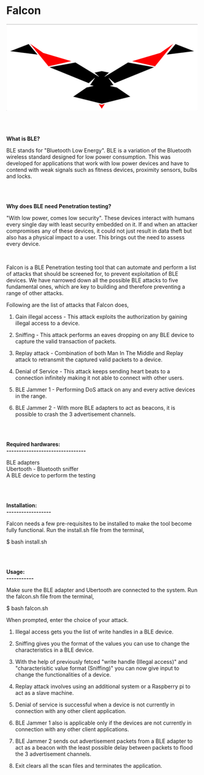 # Falcon


![Falcon](falcon_logo.png)

<br/>
<br/>

**What is BLE?**

BLE stands for "Bluetooth Low Energy". BLE  is a variation of the Bluetooth wireless standard designed for low power consumption. This was developed for applications that work with low power devices and have to contend with weak signals such as fitness devices, proximity sensors, bulbs and locks.

<br/>
<br/>

**Why does BLE need Penetration testing?**

"With low power, comes low security". These devices interact with humans every single day with least security embedded on it. If and when an attacker compromises any of these devices, it could not just result in data theft but also has a physical impact to a user. This brings out the need to assess  every device.  

<br/>

Falcon is a BLE Penetration testing tool that can automate and perform a list of attacks that should be screened for, to prevent exploitation of BLE devices. We have narrowed down all the possible BLE attacks to five fundamental ones, which are key to building and therefore preventing a range of other attacks.

Following are the list of attacks that Falcon does,

1. Gain illegal access - This attack exploits the authorization by gaining illegal access to a device.

2. Sniffing            - This attack performs an eaves dropping on any BLE device to capture the valid transaction of packets.

3. Replay attack       - Combination of both Man In The Middle and Replay attack to retransmit the captured valid packets to a device.

4. Denial of Service   - This attack keeps sending heart beats to a connection infinitely making it not able to connect with other users.

5. BLE Jammer 1        - Performing DoS attack on any and every active devices in the range.

6. BLE Jammer 2        - With more BLE adapters to act as beacons, it is possible to crash the 3 advertisement channels.

<br/>
<br/>


**Required hardwares:** <br/>
**--------------------------------**

BLE adapters  <br/>
Ubertooth - Bluetooth sniffer <br/>
A BLE device to perform the testing <br/>

<br/>
<br/>


**Installation:** <br/>
**------------------**

Falcon needs a few pre-requisites to be installed to make the tool become fully functional.
Run the install.sh file from the terminal,

$ bash install.sh


<br/>
<br/>


**Usage:** <br/>
**-----------**

Make sure the BLE adapter and Ubertooth are connected to the system.
Run the falcon.sh file from the terminal,

$ bash falcon.sh

When prompted, enter the choice of your attack.


1. Illegal access gets you the list of write handles in a BLE device.

2. Sniffing gives you the format of the values you can use to change the characteristics in a BLE device.

3. With the help of previously fetced "write handle (Illegal access)" and "characterisitic value format (Sniffing)" you can now give input to change the functionalities of a device.

4.  Replay attack involves using an additional system or a Raspberry pi to act as a slave machine.

5.  Denial of service is successful when a device is not currently in connection with any other client application.

6. BLE Jammer 1 also is applicable only if the devices are not currently in connection with any other client applications.

7. BLE Jammer 2 sends out advertisement packets from a BLE adapter to act as a beacon with the least possible delay between packets to flood the 3 advertisement channels.

8. Exit clears all the scan files and terminates the application.



